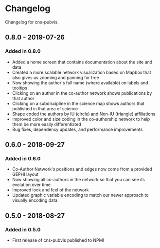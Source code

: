 # Changelog

Changelog for cns-pubvis.

## 0.8.0 - 2019-07-26

### Added in 0.8.0

- Added a home screen that contains documentation about the site and data
- Created a more scalable network visualization based on Mapbox that also gives us zooming and panning for free
- Now showing the author's full name (where available) on labels and tooltips
- Clicking on an author in the co-author network shows publications by that author
- Clicking on a subdiscipline in the science map shows authors that published in that area of science
- Shape coded the authors by IU (circle) and Non-IU (triangle) affiliations
- Improved color and size coding in the co-authorship network to help them be more easily differentiated
- Bug fixes, dependency updates, and performance improvements

## 0.6.0 - 2018-09-27

### Added in 0.6.0

- Co-Author Network's positions and edges now come from a provided GEPHI layout
- Now showing all co-authors in the network so that you can see its evolution over time
- Improved look and feel of the network
- Updated graphic variable encoding to match our newer approach to visually encoding data

## 0.5.0 - 2018-08-27

### Added in 0.5.0

- First release of cns-pubvis published to NPM!
